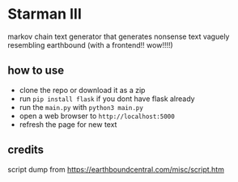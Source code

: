 # Starman III
markov chain text generator that generates nonsense text vaguely resembling earthbound (with a frontend!! wow!!!!)

## how to use
- clone the repo or download it as a zip
- run `pip install flask` if you dont have flask already
- run the `main.py` with `python3 main.py`
- open a web browser to `http://localhost:5000`
- refresh the page for new text

## credits
script dump from https://earthboundcentral.com/misc/script.htm
